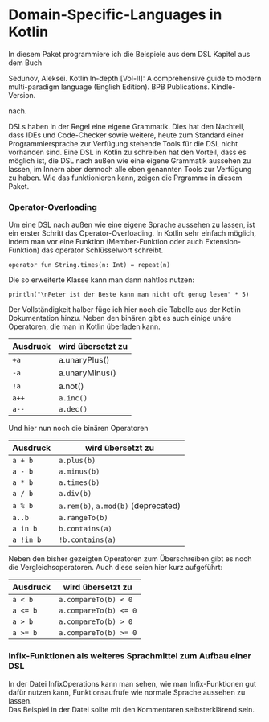# Domain-Specific-Languages in Kotlin

In diesem Paket programmiere ich die Beispiele aus dem DSL Kapitel aus dem Buch

Sedunov, Aleksei. Kotlin In-depth [Vol-II]: 
A comprehensive guide to modern multi-paradigm language (English Edition). 
BPB Publications. Kindle-Version.  

nach. 

DSLs haben in der Regel eine eigene Grammatik. Dies hat den Nachteil, dass IDEs und
Code-Checker sowie weitere, heute zum Standard einer Programmiersprache zur Verfügung
stehende Tools für die DSL nicht vorhanden sind.
Eine DSL in Kotlin zu schreiben hat den Vorteil, dass es möglich ist, die DSL nach außen
wie eine eigene Grammatik aussehen zu lassen, im Innern aber dennoch alle eben genannten Tools
zur Verfügung zu haben. Wie das funktionieren kann, zeigen die Prgramme in diesem Paket.

### Operator-Overloading
Um eine DSL nach außen wie eine eigene Sprache aussehen zu lassen, ist ein erster
Schritt das Operator-Overloading. In Kotlin sehr einfach möglich, indem man vor eine
Funktion (Member-Funktion oder auch Extension-Funktion) das operator Schlüsselwort
schreibt.

    operator fun String.times(n: Int) = repeat(n)

Die so erweiterte Klasse kann man dann nahtlos nutzen:

    println("\nPeter ist der Beste kann man nicht oft genug lesen" * 5)
    
Der Vollständigkeit halber füge ich hier noch die Tabelle aus der Kotlin Dokumentation
hinzu. Neben den binären gibt es auch einige unäre Operatoren, die man in Kotlin überladen
kann.

<table>
<thead>
<tr>
<th>Ausdruck</th>
<th>wird übersetzt zu</th>
</tr> 
</thead>   
<tbody>
<tr>
<td><code>+a</code></td>
<td>a.unaryPlus()</td>
</tr>  
<tr><td><code>-a</code></td>
<td>a.unaryMinus()</td></tr>  
<tr><td><code>!a</code></td>
<td>a.not()</td></tr>
<tr>
<td><code>a++</code></td>
<td><code>a.inc()</code></td>
</tr>
<tr>
<td><code>a--</code></td>
<td><code>a.dec()</code></td>
</tr>
</tbody>
</table>

Und hier nun noch die binären Operatoren  
<table>
<thead>
<tr>
<th>Ausdruck</th>
<th>wird übersetzt zu</th>
</tr>
</thead>
<tbody>
<tr>
<td><code>a + b</code></td>
<td><code>a.plus(b)</code></td>
</tr>
<tr>
<td><code>a - b</code></td>
<td><code>a.minus(b)</code></td>
</tr>
<tr>
<td><code>a * b</code></td>
<td><code>a.times(b)</code></td>
</tr>
<tr>
<td><code>a / b</code></td>
<td><code>a.div(b)</code></td>
</tr>
<tr>
<td><code>a % b</code></td>
<td><code>a.rem(b)</code>, <code>a.mod(b)</code> (deprecated)</td>
</tr>
<tr>
<td><code>a..b </code></td>
<td><code>a.rangeTo(b)</code></td>
</tr>
<tr>
<td><code>a in b</code></td>
<td><code>b.contains(a)</code></td>
</tr>
<tr>
<td><code>a !in b </code></td>
<td><code>!b.contains(a)</code></td>
</tr>
</tbody>
</table>

Neben den bisher gezeigten Operatoren zum Überschreiben gibt es noch die 
Vergleichsoperatoren. Auch diese seien hier kurz aufgeführt:
<table>
<thead>
<tr>
<th>Ausdruck</th>
<th>wird übersetzt zu</th>
</tr>
</thead>
<tbody>
<tr>
<td><code>a < b</code></td>
<td><code>a.compareTo(b) < 0</code></td>
</tr>
<tr>
<td><code>a <= b</code></td>
<td><code>a.compareTo(b) <= 0</code></td>
</tr>
<tr>
<td><code>a > b</code></td>
<td><code>a.compareTo(b) > 0</code></td>
</tr>
<tr>
<td><code>a >= b</code></td>
<td><code>a.compareTo(b) >= 0</code></td>
</tr>
</tbody>
</table>

### Infix-Funktionen als weiteres Sprachmittel zum Aufbau einer DSL
In der Datei InfixOperations kann man sehen, wie man Infix-Funktionen
gut dafür nutzen kann, Funktionsaufrufe wie normale Sprache aussehen zu lassen.  
Das Beispiel in der Datei sollte mit den Kommentaren selbsterklärend sein.